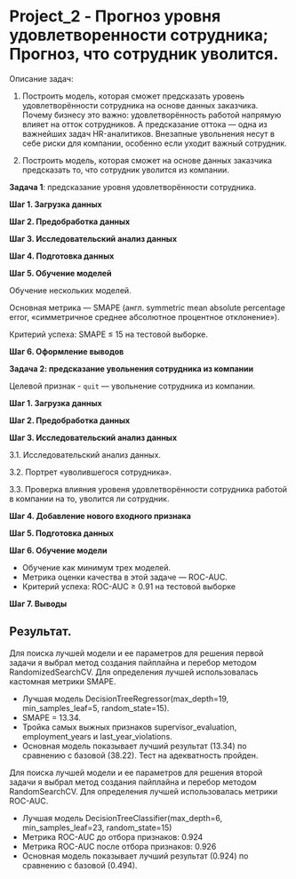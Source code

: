 # Project_2 - Прогноз уровня удовлетворенности сотрудника; Прогноз, что сотрудник уволится.
Описание задач:

1. Построить модель, которая сможет предсказать уровень удовлетворённости сотрудника на основе данных заказчика. 
Почему бизнесу это важно: удовлетворённость работой напрямую влияет на отток сотрудников. А предсказание оттока — одна из важнейших задач HR-аналитиков. Внезапные увольнения несут в себе риски для компании, особенно если уходит важный сотрудник.

2. Построить модель, которая сможет на основе данных заказчика предсказать то, что сотрудник уволится из компании.


**Задача 1**: предсказание уровня удовлетворённости сотрудника.

**Шаг 1. Загрузка данных**

**Шаг 2. Предобработка данных**

**Шаг 3. Исследовательский анализ данных**

**Шаг 4. Подготовка данных**

**Шаг 5. Обучение моделей**

Обучение нескольких моделей. 

Основная метрика — SMAPE (англ. symmetric mean absolute percentage error, «симметричное среднее абсолютное процентное отклонение»). 

Критерий успеха: SMAPE ≤ 15 на тестовой выборке.

**Шаг 6. Оформление выводов**

**Задача 2: предсказание увольнения сотрудника из компании**

Целевой признак - `quit` — увольнение сотрудника из компании.

**Шаг 1. Загрузка данных**

**Шаг 2. Предобработка данных**

**Шаг 3. Исследовательский анализ данных**

3.1. Исследовательский анализ данных.

3.2. Портрет «уволившегося сотрудника».

3.3. Проверка влияния уровеня удовлетворённости сотрудника работой в компании на то, уволится ли сотрудник.

**Шаг 4. Добавление нового входного признака**

**Шаг 5. Подготовка данных**

**Шаг 6. Обучение модели**
* Обучение как минимум трех моделей. 
* Метрика оценки качества в этой задаче — ROC-AUC. 
* Критерий успеха: ROC-AUC ≥ 0.91 на тестовой выборке

**Шаг 7. Выводы**

## Результат.
Для поиска лучшей модели и ее параметров для решения первой задачи я выбрал метод создания пайплайна и перебор методом RandomizedSearchCV. Для определения лучшей использовалась кастомная метрики SMAPE.

- Лучшая модель DecisionTreeRegressor(max_depth=19, min_samples_leaf=5, random_state=15).
- SMAPE = 13.34.
- Тройка самых выжных признаков supervisor_evaluation, employment_years и last_year_violations.
- Основная модель показывает лучший результат (13.34) по сравнению с базовой (38.22). Тест на адекватность пройден.

Для поиска лучшей модели и ее параметров для решения второй задачи я выбрал метод создания пайплайна и перебор методом RandomSearchCV. Для определения лучшей использовалась метрики ROC-AUC.

- Лучшая модель DecisionTreeClassifier(max_depth=6, min_samples_leaf=23, random_state=15)
- Метрика ROC-AUC до отбора признаков: 0.924
- Метрика ROC-AUC после отбора признаков: 0.926
- Основная модель показывает лучший результат (0.924) по сравнению с базовой (0.494).
